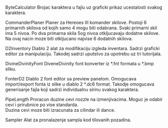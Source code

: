 ByteCalculator
Brojac karaktera u fajlu uz graficki prikaz ucestalosti svakog karaktera.

CommanderPlaner
Planer za Hereoes III komander skilove. Postoji 6 primarnih skilova od kojih samo 4 mogu biti odabrana.
Svaki primarni skil ima 5 nivoa. Po dva primarna skila 5og nivoa otkljucavaju dodatne skilove.
Na ovaj nacin moze biti otkljucano najvise 6 dodatnih skilova.

D2Inventory
Diablo 2 alat za modifikaciju izgleda inventara. Sadrzi graficki editor za manipulaciju. 
Takodej sadrzi uputstvo za upotrebu uz tri tutorijala.
 
DivineDivinityFont
DiveneDivinity font konverter iz *.fnt formata u *.bmp sliku.
 
FonterD2
Diablo 2 font editor sa preview panelom. Omogucava import/export fonta iz slike u diablo 2 *.dc6 format.
Takodje omogucava generisanje fajla koji sadrzi individualnu sirinu svakog karaktera.
 
PipeLength
Proracun duzine cevi nozzle na izmenjivacima. Moguc je odabir cevi i prirubnice po vise standarda.  
Duzina cevi moze biti izracunata za cilindar ili dance.
 
Sampler
Alat za pronalazenje sampla kod tilovanih pozadina.
